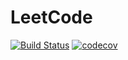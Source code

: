 # LeetCode

[![Build Status](https://github.com/hxzhao527/leetcode/actions/workflows/CICD.yml/badge.svg?branch=master)](https://github.com/hxzhao527/leetcode/actions/workflows/CICD.yml)
[![codecov](https://codecov.io/gh/hxzhao527/leetcode/branch/master/graph/badge.svg?token=XLG5PJFZ13)](https://codecov.io/gh/hxzhao527/leetcode)